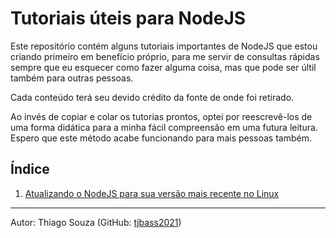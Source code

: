 # Tutoriais úteis para NodeJS

Este repositório contém alguns tutoriais importantes de NodeJS que estou 
criando primeiro em benefício próprio, para me servir de consultas 
rápidas sempre que eu esquecer como fazer alguma coisa, mas que pode ser 
últil também para outras pessoas.

Cada conteúdo terá seu devido crédito da fonte de onde foi retirado. 

Ao invés de copiar e colar os tutorias prontos, optei por reescrevê-los de 
uma forma didática para a minha fácil compreensão em uma futura leitura. 
Espero que este método acabe funcionando para mais pessoas também.

## Índice

1. [Atualizando o NodeJS para sua versão mais recente no 
Linux](atualizando-para-versao-atual.md)

---

Autor: Thiago Souza (GitHub: [tjbass2021](https://github.com/tjbass2021))
